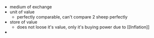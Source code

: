 - medium of exchange
- unit of value
	- perfectly comparable, can't compare 2 sheep perfectly
- store of value
	- does not loose it's value, only it's buying power due to [[Inflation]]
- 